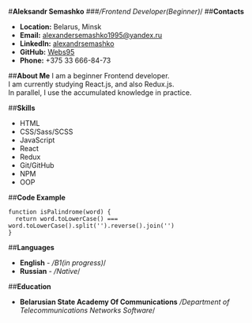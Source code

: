 #**Aleksandr Semashko**
###*/Frontend Developer(Beginner)*/
##**Contacts**
* **Location:** Belarus, Minsk 
* **Email:** alexandersemashko1995@yandex.ru
* **LinkedIn:** [alexandrsemashko](https://www.linkedin.com/in/alexandrsemashko/)
* **GitHub:** [Webs95](https://github.com/Webs95)
* **Phone:** +375 33 666-84-73

##**About Me**
I am a beginner Frontend developer.\
I am currently studying React.js, and also Redux.js.\
In parallel, I use the accumulated knowledge in practice.

##**Skills**
* HTML
* CSS/Sass/SCSS
* JavaScript
* React
* Redux
* Git/GitHub
* NPM
* OOP

##**Code Example**
```
function isPalindrome(word) {
  return word.toLowerCase() === word.toLowerCase().split('').reverse().join('')
}
```

##**Languages**
* **English** - */B1(in progress)*/
* **Russian** - */Native*/

##**Education**
* **Belarusian State Academy Of Communications** */Department of Telecommunications Networks Software*/
